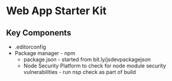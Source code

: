 # Web App Starter Kit

## Key Components
* .editorconfig
* Package manager - npm
  * package.json - started from bit.ly/jsdevpackagejson
  * Node Security Platform to check for node module security vulnerabilities - run nsp check as part of build


